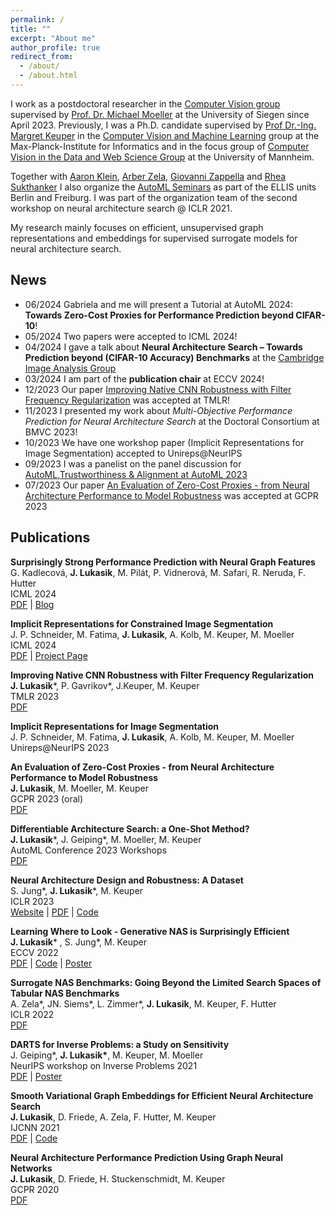 ```yaml
---
permalink: /
title: ""
excerpt: "About me"
author_profile: true
redirect_from: 
  - /about/
  - /about.html
---
```


I work as a postdoctoral researcher in the [Computer Vision group](https://www.vsa.informatik.uni-siegen.de) supervised by [Prof. Dr. Michael Moeller](https://sites.google.com/site/michaelmoellermath/) at the University of Siegen since April 2023. Previously, I was a Ph.D. candidate supervised by [Prof Dr.-Ing. Margret Keuper](https://www.vc.informatik.uni-siegen.de/en/keuper-margret) in the [Computer Vision and Machine Learning](https://www.mpi-inf.mpg.de/departments/computer-vision-and-machine-learning) group at the Max-Planck-Institute for Informatics and in the focus group of [Computer Vision in the Data and Web Science Group](https://www.uni-mannheim.de/dws/people/researchers/phd-students/jovita-lukasik/) at the University of Mannheim. 


Together with [Aaron Klein](https://aaronkl.github.io/), [Arber Zela](https://ml.informatik.uni-freiburg.de/profile/zela/), [Giovanni Zappella](https://giovannizappella.github.io/) and [Rhea Sukthanker](https://ml.informatik.uni-freiburg.de/profile/sukthanker/) I also organize the [AutoML Seminars](
https://automl-seminars.github.io/) as part of the ELLIS units Berlin and Freiburg. I was part of the organization team of the second workshop on neural architecture search @ ICLR 2021.

My research mainly focuses on efficient, unsupervised graph representations and embeddings for supervised surrogate models for neural architecture search.


News
---
* 06/2024 Gabriela and me will present a Tutorial at AutoML 2024: **Towards Zero-Cost Proxies for Performance Prediction beyond CIFAR-10**!
* 05/2024 Two papers were accepted to ICML 2024!
* 04/2024 I gave a talk about **Neural Architecture Search – Towards Prediction beyond (CIFAR-10 Accuracy) Benchmarks**  at the [Cambridge Image Analysis Group](http://www.damtp.cam.ac.uk/research/cia/)
* 03/2024 I am part of the **publication chair** at ECCV 2024!
* 12/2023 Our paper [Improving Native CNN Robustness with Filter Frequency Regularization](https://openreview.net/pdf?id=2wecNCpZ7Y) was accepted at TMLR!
* 11/2023 I presented my work about *Multi-Objective Performance Prediction for Neural Architecture Search* at the Doctoral Consortium at BMVC 2023!
* 10/2023 We have one workshop paper (Implicit Representations for Image Segmentation) accepted to Unireps@NeurIPS
* 09/2023 I was a panelist on the panel discussion for [AutoML,Trustworthiness & Alignment at AutoML 2023](https://2023.automl.cc/program/panels/panel3/)
* 07/2023 Our paper [An Evaluation of Zero-Cost Proxies - from Neural Architecture Performance to Model Robustness](https://arxiv.org/pdf/2307.09365.pdf) was accepted at GCPR 2023


Publications
---
**Surprisingly Strong Performance Prediction with Neural Graph Features**  
G. Kadlecová, **J. Lukasik**, M. Pilát, P. Vidnerová, M. Safari, R. Neruda, F. Hutter  
ICML 2024  
[PDF](https://openreview.net/pdf?id=EhPpZV6KLk) | [Blog](https://gabikadlecova.github.io/blog/2024/graf/)

**Implicit Representations for Constrained Image Segmentation**  
J. P. Schneider, M. Fatima, **J. Lukasik**, A. Kolb, M. Keuper, M. Moeller    
ICML 2024  
[PDF](https://openreview.net/pdf?id=IaV6AgrTUp) | [Project Page](https://github.com/jp-schneider/awesome)

**Improving Native CNN Robustness with Filter Frequency Regularization**  
**J. Lukasik**\*, P. Gavrikov*, J.Keuper,  M. Keuper   
TMLR 2023  
[PDF](https://openreview.net/pdf?id=2wecNCpZ7Y)

**Implicit Representations for Image Segmentation**   
J. P. Schneider, M. Fatima, **J. Lukasik**, A. Kolb, M. Keuper, M. Moeller   
Unireps@NeurIPS 2023 

**An Evaluation of Zero-Cost Proxies - from Neural Architecture Performance to Model Robustness**   
**J. Lukasik**, M. Moeller,  M. Keuper  
GCPR 2023 (oral)  
[PDF](https://arxiv.org/pdf/2307.09365.pdf)

**Differentiable Architecture Search: a One-Shot Method?**   
**J. Lukasik**\*, J. Geiping*, M. Moeller,  M. Keuper  
AutoML Conference 2023 Workshops  
[PDF](https://openreview.net/pdf?id=LV-5kHj-uV5)

**Neural Architecture Design and Robustness: A Dataset**   
S. Jung\*, **J. Lukasik**\*, M. Keuper  
ICLR 2023      
[Website](https://steffen-jung.github.io/robustness/) | [PDF](https://steffen-jung.github.io/robustness/Robustness_Dataset_ICLR23_2023Jan23.pdf) | [Code](https://github.com/steffen-jung/robustness-dataset)  

**Learning Where to Look - Generative NAS is Surprisingly Efficient**   
**J. Lukasik*** , S. Jung*, M. Keuper  
ECCV 2022      
[PDF](https://www.ecva.net/papers/eccv_2022/papers_ECCV/html/6011_ECCV_2022_paper.php) | [Code](https://github.com/jovitalukasik/AG-Net) | [Poster](https://jung.vision/poster/2022_Generative_NAS_Poster.pdf)

**Surrogate NAS Benchmarks: Going Beyond the Limited Search Spaces of Tabular NAS Benchmarks**  
A. Zela\*, JN. Siems\*, L. Zimmer\*, **J. Lukasik**, M. Keuper, F. Hutter  
ICLR 2022    
[PDF](https://openreview.net/forum?id=OnpFa95RVqs)

**DARTS for Inverse Problems: a Study on Sensitivity**  
J. Geiping*, __J. Lukasik*__, M. Keuper, M. Moeller  
NeurIPS workshop on Inverse Problems  2021  
[PDF](https://openreview.net/forum?id=ty5XCitJfLA) | [Poster](https://openreview.net/attachment?id=ty5XCitJfLA&name=conference_poster)

**Smooth Variational Graph Embeddings for Efficient Neural Architecture Search**  
**J. Lukasik**, D. Friede, A. Zela, F. Hutter, M. Keuper    
IJCNN 2021    
[PDF](https://arxiv.org/pdf/2010.04683.pdf) | [Code](https://github.com/jovitalukasik/SVGe)
 
**Neural Architecture Performance Prediction Using Graph Neural Networks**  
**J. Lukasik**, D. Friede, H. Stuckenschmidt, M. Keuper  
GCPR 2020  
[PDF](https://link.springer.com/chapter/10.1007/978-3-030-71278-5_14)
